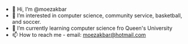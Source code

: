 - 👋 Hi, I’m @moezakbar
- 👀 I’m interested in computer science, community service, basketball, and soccer.
- 🌱 I’m currently learning computer science fro Queen's University
- 📫 How to reach me - email: moezakbar@hotmail.com

<!---
moezakbar/moezakbar is a ✨ special ✨ repository because its `README.md` (this file) appears on your GitHub profile.
You can click the Preview link to take a look at your changes.
--->
